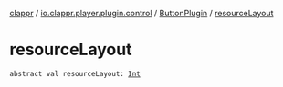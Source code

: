 [clappr](../../index.md) / [io.clappr.player.plugin.control](../index.md) / [ButtonPlugin](index.md) / [resourceLayout](./resource-layout.md)

# resourceLayout

`abstract val resourceLayout: `[`Int`](https://kotlinlang.org/api/latest/jvm/stdlib/kotlin/-int/index.html)